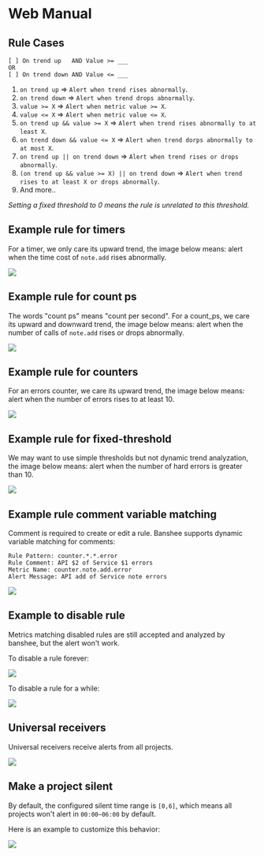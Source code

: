 Web Manual
==========

Rule Cases
----------

```
[ ] On trend up   AND Value >= ___
OR
[ ] On trend down AND Value <= ___
```

1. `on trend up` => `Alert when trend rises abnormally`.
2. `on trend down` => `Alert when trend drops abnormally`.
3. `value >= X` => `Alert when metric value >= X`.
4. `value <= X` => `Alert when metric value <= X`.
5. `on trend up && value >= X` => `Alert when trend rises abnormally to at least X`.
6. `on trend down && value <= X` => `Alert when trend dorps abnormally to at most X`.
7. `on trend up || on trend down` => `Alert when trend rises or drops abnormally`.
8. `(on trend up && value >= X) || on trend down` => `Alert when trend rises to at least X or drops abnormally`.
9.  And more..

*Setting a fixed threshold to 0 means the rule is unrelated to this threshold.*

Example rule for timers
-----------------------

For a timer, we only care its upward trend, the image below means:
alert when the time cost of `note.add` rises abnormally.

![](snap/web-manual-01.png)

Example rule for count ps
-------------------------

The words "count ps" means "count per second".
For a count_ps, we care its upward and downward trend, the image below
means: alert when the number of calls of `note.add` rises or drops abnormally.

![](snap/web-manual-02.png)

Example rule for counters
-------------------------

For an errors counter, we care its upward trend, the image below means:
alert when the number of errors rises to at least 10.

![](snap/web-manual-03.png)

Example rule for fixed-threshold
--------------------------------

We may want to use simple thresholds but not dynamic trend analyzation, the
image below means: alert when the number of hard errors is greater than 10.

![](snap/web-manual-04.png)

Example rule comment variable matching
--------------------------------------

Comment is required to create or edit a rule. Banshee supports dynamic variable matching
for comments:

```
Rule Pattern: counter.*.*.error
Rule Comment: API $2 of Service $1 errors
Metric Name: counter.note.add.error
Alert Message: API add of Service note errors
```

![](snap/web-manual-05.png)

Example to disable rule
-----------------------

Metrics matching disabled rules are still accepted and analyzed by banshee,
but the alert won't work.

To disable a rule forever:

![](snap/web-manual-06.png)

To disable a rule for a while:

![](snap/web-manual-07.png)

Universal receivers
-------------------

Universal receivers receive alerts from all projects.

![](snap/web-manual-08.png)

Make a project silent
---------------------

By default, the configured silent time range is `[0,6]`, which means
all projects won't alert in `00:00~06:00` by default.

Here is an example to customize this behavior:

![](snap/web-manual-09.png)
